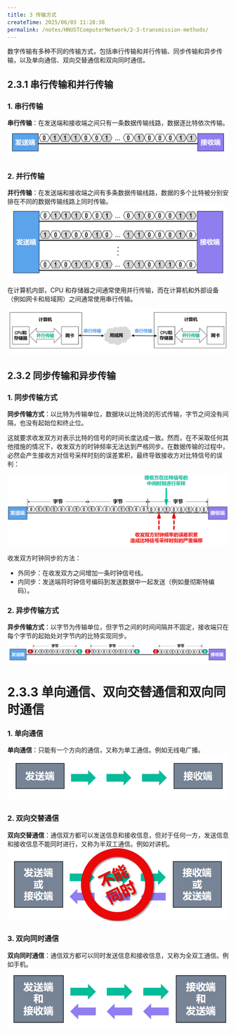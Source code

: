 ```yaml
---
title: 3 传输方式
createTime: 2025/06/03 11:28:38
permalink: /notes/HNUSTComputerNetwork/2-3-transmission-methods/
---
```


数字传输有多种不同的传输方式，包括串行传输和并行传输、同步传输和异步传输，以及单向通信、双向交替通信和双向同时通信。

## **2.3.1 串行传输和并行传输**

### 1. 串行传输
**串行传输**：在发送端和接收端之间只有一条数据传输线路，数据逐比特依次传输。
![](2.3%20传输方式_附件/串行传播示意图.png)

### 2. 并行传输
**并行传输**：在发送端和接收端之间有多条数据传输线路，数据的多个比特被分别安排在不同的数据传输线路上同时传输。
![](2.3%20传输方式_附件/并行传输示意图.png)

在计算机内部，CPU 和存储器之间通常使用并行传输，而在计算机和外部设备（例如网卡和局域网）之间通常使用串行传输。

![](2.3%20传输方式_附件/网卡进行并串转换和串并转换.png)

## **2.3.2 同步传输和异步传输**

### 1. 同步传输方式

**同步传输方式**：以比特为传输单位，数据块以比特流的形式传输，字节之间没有间隔，也没有起始位和终止位。

这就要求收发双方对表示比特的信号的时间长度达成一致。然而，在不采取任何其他措施的情况下，收发双方的时钟频率无法达到严格同步。在数据传输的过程中，必然会产生接收方对信号采样时刻的误差累积，最终导致接收方对比特信号的误判：

![](2.3%20传输方式_附件/收发双方时钟频率的误差积累导致收发双方对比特信号的误判.png)

收发双方时钟同步的方法：

- 外同步：在收发双方之间增加一条时钟信号线。
- 内同步：发送端将时钟信号编码到发送数据中一起发送（例如曼彻斯特编码）。

### 2. 异步传输方式

**异步传输方式**：以字节为传输单位，但字节之间的时间间隔并不固定，接收端只在每个字节的起始处对字节内的比特实现同步。
![](2.3%20传输方式_附件/异步传输示意图.png)

# **2.3.3 单向通信、双向交替通信和双向同时通信**

### 1. 单向通信

**单向通信**：只能有一个方向的通信，又称为单工通信。例如无线电广播。
![](2.3%20传输方式_附件/单向通信.png)

### 2. 双向交替通信

**双向交替通信**：通信双方都可以发送信息和接收信息，但对于任何一方，发送信息和接收信息不能同时进行，又称为半双工通信。例如对讲机。
![](2.3%20传输方式_附件/双向交替通信.png)

### 3. **双向同时通信**

**双向同时通信**：通信双方都可以同时发送信息和接收信息，又称为全双工通信。例如手机。
![](2.3%20传输方式_附件/双向同时通信.png)
